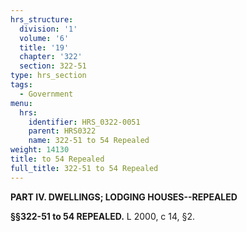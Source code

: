 ```yaml
---
hrs_structure:
  division: '1'
  volume: '6'
  title: '19'
  chapter: '322'
  section: 322-51
type: hrs_section
tags:
  - Government
menu:
  hrs:
    identifier: HRS_0322-0051
    parent: HRS0322
    name: 322-51 to 54 Repealed
weight: 14130
title: to 54 Repealed
full_title: 322-51 to 54 Repealed
---
```

**PART IV. DWELLINGS; LODGING HOUSES--REPEALED**

**§§322-51 to 54 REPEALED.** L 2000, c 14, §2.